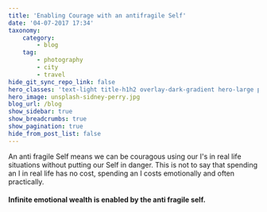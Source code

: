 ```yaml
---
title: 'Enabling Courage with an antifragile Self'
date: '04-07-2017 17:34'
taxonomy:
    category:
        - blog
    tag:
        - photography
        - city
        - travel
hide_git_sync_repo_link: false
hero_classes: 'text-light title-h1h2 overlay-dark-gradient hero-large parallax'
hero_image: unsplash-sidney-perry.jpg
blog_url: /blog
show_sidebar: true
show_breadcrumbs: true
show_pagination: true
hide_from_post_list: false
---
```


An anti fragile Self means we can be couragous using our I's in real life situations without putting our Self in danger. This is not to say that spending an I in real life has no cost, spending an I costs emotionally and often practically.

#### Infinite emotional wealth is enabled by the anti fragile self.

